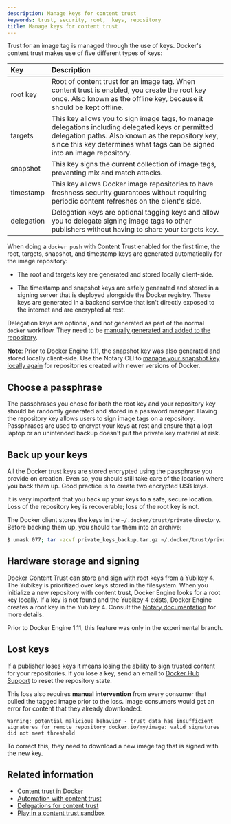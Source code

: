 ```yaml
---
description: Manage keys for content trust
keywords: trust, security, root,  keys, repository
title: Manage keys for content trust
---
```


Trust for an image tag is managed through the use of keys. Docker's content
trust makes use of five different types of keys:

| Key        | Description |                                                                                                                                                                                                                         
|:-----------|:----------- |
| root key   | Root of content trust for an image tag. When content trust is enabled, you create the root key once. Also known as the offline key, because it should be kept offline. |
| targets    | This key allows you to sign image tags, to manage delegations including delegated keys or permitted delegation paths. Also known as the repository key, since this key determines what tags can be signed into an image repository. |
| snapshot   | This key signs the current collection of image tags, preventing mix and match attacks. |                                                                                                                                         
| timestamp  | This key allows Docker image repositories to have freshness security guarantees without requiring periodic content refreshes on the client's side. |
| delegation | Delegation keys are optional tagging keys and allow you to delegate signing image tags to other publishers without having to share your targets key. |

When doing a `docker push` with Content Trust enabled for the first time, the
root, targets, snapshot, and timestamp keys are generated automatically for
the image repository:

- The root and targets key are generated and stored locally client-side.

- The timestamp and snapshot keys are safely generated and stored in a signing server
	that is deployed alongside the Docker registry. These keys are generated in a backend
	service that isn't directly exposed to the internet and are encrypted at rest.

Delegation keys are optional, and not generated as part of the normal `docker`
workflow.  They need to be
[manually generated and added to the repository](trust_delegation.md#creating-delegation-keys).

**Note**: Prior to Docker Engine 1.11, the snapshot key was also generated and stored
locally client-side.
Use the Notary CLI to [manage your snapshot key locally again](../../../notary/advanced_usage.md#rotate-keys)
for repositories created with newer versions of Docker.

## Choose a passphrase

The passphrases you chose for both the root key and your repository key should
be randomly generated and stored in a password manager. Having the repository key
allows users to sign image tags on a repository. Passphrases are used to encrypt
your keys at rest and ensure that a lost laptop or an unintended backup doesn't
put the private key material at risk.

## Back up your keys

All the Docker trust keys are stored encrypted using the passphrase you provide
on creation. Even so, you should still take care of the location where you back them up.
Good practice is to create two encrypted USB keys.

It is very important that you back up your keys to a safe, secure location. Loss
of the repository key is recoverable; loss of the root key is not.

The Docker client stores the keys in the `~/.docker/trust/private` directory.
Before backing them up, you should `tar` them into an archive:

```bash
$ umask 077; tar -zcvf private_keys_backup.tar.gz ~/.docker/trust/private; umask 022
```

## Hardware storage and signing

Docker Content Trust can store and sign with root keys from a Yubikey 4. The
Yubikey is prioritized over keys stored in the filesystem. When you initialize a
new repository with content trust, Docker Engine looks for a root key locally. If a
key is not found and the Yubikey 4 exists, Docker Engine creates a root key in the
Yubikey 4. Consult the [Notary documentation](../../../notary/advanced_usage.md#use-a-yubikey)
for more details.

Prior to Docker Engine 1.11, this feature was only in the experimental branch.

## Lost keys

If a publisher loses keys it means losing the ability to sign trusted content for
your repositories.  If you lose a key, send an email to [Docker Hub
Support](mailto:hub-support@docker.com) to reset the repository
state.

This loss also requires **manual intervention** from every consumer that pulled
the tagged image prior to the loss. Image consumers would get an error for
content that they already downloaded:

```
Warning: potential malicious behavior - trust data has insufficient signatures for remote repository docker.io/my/image: valid signatures did not meet threshold
```

To correct this, they need to download a new image tag that is signed with
the new key.

## Related information

* [Content trust in Docker](content_trust.md)
* [Automation with content trust](trust_automation.md)
* [Delegations for content trust](trust_delegation.md)
* [Play in a content trust sandbox](trust_sandbox.md)
